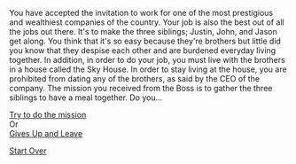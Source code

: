 You have accepted the invitation to work for one of the most prestigious and wealthiest companies of the country. Your job is also the best out of all the jobs out there. It's to make the three siblings; Justin, John, and Jason get along. You think that it's so easy because they're brothers but little did you know that they despise each other and are burdened everyday living together. In addition, in order to do your job, you must live with the brothers in a house called the Sky House. In order to stay living at the house, you are prohibited from dating any of the brothers, as said by the CEO of the company. The mission you received from the Boss is to gather the three siblings to have a meal together. Do you...


[Try to do the mission](mission.md)  
Or  
[Gives Up and Leave](give-up.md)

[Start Over](kicked-out.md)